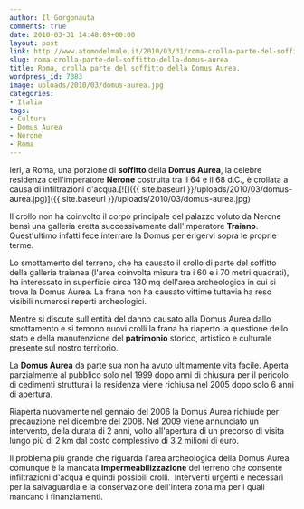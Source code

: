 ```yaml
---
author: Il Gorgonauta
comments: true
date: 2010-03-31 14:48:09+00:00
layout: post
link: http://www.atomodelmale.it/2010/03/31/roma-crolla-parte-del-soffitto-della-domus-aurea/
slug: roma-crolla-parte-del-soffitto-della-domus-aurea
title: Roma, crolla parte del soffitto della Domus Aurea.
wordpress_id: 7083
image: uploads/2010/03/domus-aurea.jpg
categories:
- Italia
tags:
- Cultura
- Domus Aurea
- Nerone
- Roma
---
```


Ieri, a Roma, una porzione di **soffitto** della **Domus Aurea**, la celebre residenza dell'imperatore **Nerone** costruita tra il 64 e il 68 d.C., è crollata a causa di infiltrazioni d'acqua.[![]({{ site.baseurl }}/uploads/2010/03/domus-aurea.jpg)]({{ site.baseurl }}/uploads/2010/03/domus-aurea.jpg)

Il crollo non ha coinvolto il corpo principale del palazzo voluto da Nerone bensì una galleria eretta successivamente dall'imperatore **Traiano**. Quest'ultimo infatti fece interrare la Domus per erigervi sopra le proprie terme.

Lo smottamento del terreno, che ha causato il crollo di parte del soffitto della galleria traianea (l'area coinvolta misura tra i 60 e i 70 metri quadrati), ha interessato in superficie circa 130 mq dell'area archeologica in cui si trova la Domus Aurea. La frana non ha causato vittime tuttavia ha reso visibili numerosi reperti archeologici.

Mentre si discute sull'entità del danno causato alla Domus Aurea dallo smottamento e si temono nuovi crolli la frana ha riaperto la questione dello stato e della manutenzione del **patrimonio** storico, artistico e culturale presente sul nostro territorio.

La **Domus Aurea** da parte sua non ha avuto ultimamente vita facile. Aperta parzialmente al pubblico solo nel 1999 dopo anni di chiusura per il pericolo di cedimenti strutturali la residenza viene richiusa nel 2005 dopo solo 6 anni di apertura.

Riaperta nuovamente nel gennaio del 2006 la Domus Aurea richiude per precauzione nel dicembre del 2008. Nel 2009 viene annunciato un intervento, della durata di 2 anni, volto all'apertura di un precorso di visita lungo più di 2 km dal costo complessivo di 3,2 milioni di euro.

Il problema più grande che riguarda l'area archeologica della Domus Aurea comunque è la mancata **impermeabilizzazione** del terreno che consente infiltrazioni d'acqua e quindi possibili crolli.  Interventi urgenti e necessari per la salvaguardia e la conservazione dell'intera zona ma per i quali mancano i finanziamenti.
